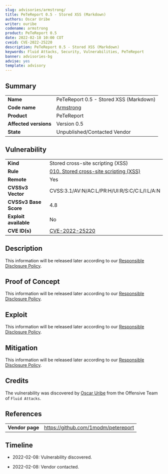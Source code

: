 ```yaml
---
slug: advisories/armstrong/
title: PeTeReport 0.5 - Stored XSS (Markdown)
authors: Oscar Uribe
writer: ouribe
codename: armstrong
product: PeTeReport 0.5
date: 2022-02-18 10:00 COT
cveid: CVE-2022-25220
description: PeTeReport 0.5 - Stored XSS (Markdown) 
keywords: Fluid Attacks, Security, Vulnerabilities, PeTeReport
banner: advisories-bg
advise: yes
template: advisory
---
```


## Summary

|                         |                                                            |
|-------------------------|------------------------------------------------------------|
| **Name**                | PeTeReport 0.5 - Stored XSS (Markdown)                     |
| **Code name**           | [Armstrong](https://en.wikipedia.org/wiki/Louis_Armstrong) |
| **Product**             | PeTeReport                                                 |
| **Affected versions**   | Version 0.5                                                |
| **State**               | Unpublished/Contacted Vendor                               |

## Vulnerability

|                       |                                                                  |
|-----------------------|------------------------------------------------------------------|
| **Kind**              | Stored cross-site scripting (XSS)                                |
| **Rule**              | [010. Stored cross-site scripting (XSS)](https://docs.fluidattacks.com/criteria/vulnerabilities/010)    |
| **Remote**            | Yes                                                              |
| **CVSSv3 Vector**     | CVSS:3.1/AV:N/AC:L/PR:H/UI:R/S:C/C:L/I:L/A:N                     |
| **CVSSv3 Base Score** | 4.8                                                              |
| **Exploit available** | No                                                               |
| **CVE ID(s)**         | [CVE-2022-25220](https://cve.mitre.org/cgi-bin/cvename.cgi?name=CVE-2022-25220)                                                     |

## Description

This information will be released later according to our
[Responsible Disclosure Policy](https://fluidattacks.com/advisories/policy/).

## Proof of Concept

This information will be released later according to our
[Responsible Disclosure Policy](https://fluidattacks.com/advisories/policy/).

## Exploit

This information will be released later according to our
[Responsible Disclosure Policy](https://fluidattacks.com/advisories/policy/).

## Mitigation

This information will be released later according to our
[Responsible Disclosure Policy](https://fluidattacks.com/advisories/policy/).

## Credits

The vulnerability was discovered by [Oscar
Uribe](https://co.linkedin.com/in/oscar-uribe-londo%C3%B1o-0b6534155) from the Offensive
Team of  `Fluid Attacks`.

## References

|                     |                                                                     |
|---------------------|---------------------------------------------------------------------|
| **Vendor page**     | <https://github.com/1modm/petereport>                               |

## Timeline

- 2022-02-08: Vulnerability discovered.

- 2022-02-08: Vendor contacted.

